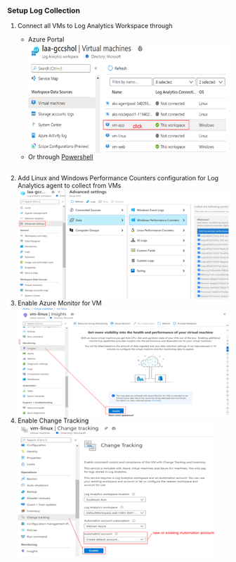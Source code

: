 ### Setup Log Collection
1. Connect all VMs to Log Analytics Workspace through
   * Azure Portal  
     <img src="Setuplog-ConnectVMToLaw.png" width="500" height="250" align="left" /><br />
   * Or through [Powershell](https://docs.microsoft.com/en-us/azure/azure-monitor/insights/vminsights-enable-powershell)<br /><br />
   
2. Add Linux and Windows Performance Counters configuration for Log Analytics agent to collect from VMs
    <img src="Setuplog-AddPerfCounters.png" width="550" height="250" align="left" /><br /><br /><br /><br /><br /><br /><br /><br /><br /><br /><br /><br />

3. Enable Azure Monitor for VM  
   <img src="Setuplog-EnableMonitorForVM.png" width="550" height="250" align="left" /><br /><br /><br /><br /><br /><br /><br /><br /><br /><br /><br />

4. Enable Change Tracking  
   <img src="Setuplog-EnableChangeTracking.png" width="450" height="300" align="left" /><br /><br /><br /><br /><br /><br /><br /><br /><br /><br />
